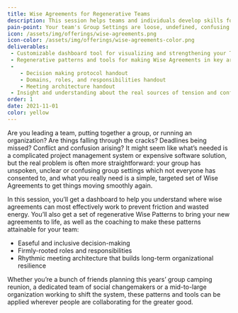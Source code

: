 ```yaml
---
title: Wise Agreements for Regenerative Teams
description: This session helps teams and individuals develop skills for welcoming and working with the interpersonal tensions and knots that create the kindling for full-blown conflicts.
pain-point: Your team's Group Settings are loose, undefined, confusing
icon: /assets/img/offerings/wise-agreements.png
icon-color: /assets/img/offerings/wise-agreements-color.png
deliverables:
 - Customizable dashboard tool for visualizing and strengthening your Team’s Group Settings
 - Regenerative patterns and tools for making Wise Agreements in key areas
 - 
    - Decision making protocol handout
    - Domains, roles, and responsibilities handout
    - Meeting architecture handout
 - Insight and understanding about the real sources of tension and conflict in teams 
order: 1
date: 2021-11-01
color: yellow
---
```


Are you leading a team, putting together a group, or running an organization? Are things falling through the cracks? Deadlines being missed? Conflict and confusion arising? It might seem like what’s needed is a complicated project management system or expensive software solution, but the real problem is often more straightforward: your group has unspoken, unclear or confusing group settings which not everyone has consented to, and what you really need is a simple, targeted set of Wise Agreements to get things moving smoothly again.

In this session, you’ll get a dashboard to help you understand where wise agreements can most effectively work to prevent friction and wasted energy. You’ll also get a set of regenerative Wise Patterns to bring your new agreements to life, as well as the coaching to make these patterns attainable for your team:

- Easeful and inclusive decision-making
- Firmly-rooted roles and responsibilities
- Rhythmic meeting architecture that builds long-term organizational resilience

Whether you’re a bunch of friends planning this years’ group camping reunion, a dedicated team of social changemakers or a mid-to-large organization working to shift the system, these patterns and tools can be applied wherever people are collaborating for the greater good.